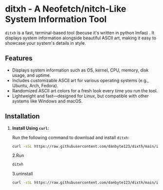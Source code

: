 # ditxh - A Neofetch/nitch-Like System Information Tool

`ditxh` is a fast, terminal-based tool (becuse it's written in python lmfao) . It displays system information alongside beautiful ASCII art, making it easy to showcase your system's details in style.

## Features

- Displays system information such as OS, kernel, CPU, memory, disk usage, and uptime.
- Includes customizable ASCII art for various operating systems (e.g., Ubuntu, Arch, Fedora).
- Randomized ASCII art colors for a fresh look every time you run the tool.
- Lightweight and fast—designed for Linux, but compatible with other systems like Windows and macOS.

## Installation

1. **Install Using `curl`**:

   Run the following command to download and install `ditxh`:

   ```bash
   curl -sSL https://raw.githubusercontent.com/danbyte123/dixth/main/install.sh | sudo bash
   ```
   2.Run
   ```bash
   ditxh
   ```
   3.uninstall
   ```bash
   curl -sSL https://raw.githubusercontent.com/danbyte123/dixth/main/install.sh | sudo bash -s uninstall
   ```

